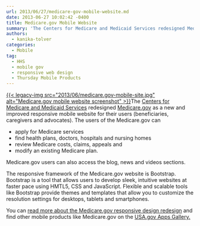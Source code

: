 ```yaml
---
url: 2013/06/27/medicare-gov-mobile-website.md
date: 2013-06-27 10:02:42 -0400
title: Medicare.gov Mobile Website
summary: 'The Centers for Medicare and Medicaid Services redesigned Medicare.gov as a new and improved responsive mobile website for their users (beneficiaries, caregivers and advocates).  The users of the Medicare.gov can apply for Medicare services find health plans, doctors, hospitals and nursing homes review Medicare costs, claims, appeals and'
authors:
  - kanika-tolver
categories:
  - Mobile
tag:
  - HHS
  - mobile gov
  - responsive web design
  - Thursday Mobile Products
---
```


[{{< legacy-img src="2013/06/medicare.gov-mobile-site.jpg" alt="Medicare.gov mobile website screenshot" >}}](https://s3.amazonaws.com/sitesusa/wp-content/uploads/sites/212/2013/06/medicare.gov-mobile-site.jpg)The [Centers for Medicare and Medicaid Services](http://cms.gov/) redesigned [Medicare.gov](http://www.medicare.gov) as a new and improved responsive mobile website for their users (beneficiaries, caregivers and advocates). The users of the Medicare.gov can

  * apply for Medicare services
  * find health plans, doctors, hospitals and nursing homes
  * review Medicare costs, claims, appeals and
  * modify an existing Medicare plan.

Medicare.gov users can also access the blog, news and videos sections.

The responsive framework of the Medicare.gov website is Bootstrap. Bootstrap is a tool that allows users to develop sleek, intuitive websites at faster pace using HMTL5, CSS and JavaScript. Flexible and scalable tools like Bootstrap provide themes and templates that allow you to customize the resolution settings for desktops, tablets and smartphones.

You can [read more about the Medicare.gov responsive design redesign](https://digitalgov.sites.usa.gov/2012/09/13/medicare-gov-responsive-redesign/ "Medicare.gov Responsive Redesign") and find other mobile products like Medicare.gov on the [USA.gov Apps Gallery.](http://apps.usa.gov/)